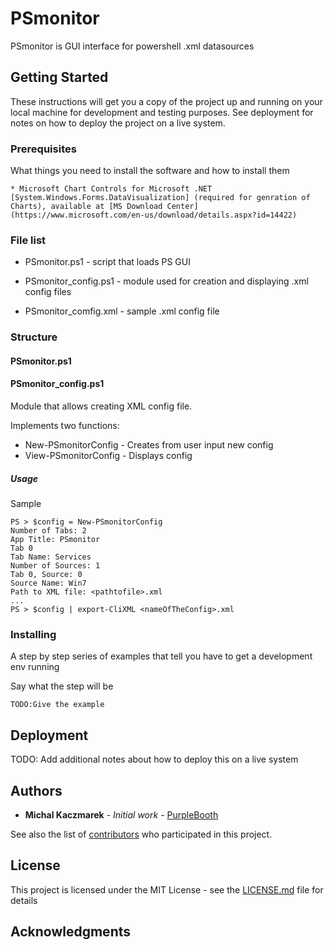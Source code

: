 # PSmonitor

PSmonitor is GUI interface for powershell .xml datasources

## Getting Started

These instructions will get you a copy of the project up and running on your local machine for development and testing purposes. See deployment for notes on how to deploy the project on a live system.

### Prerequisites

What things you need to install the software and how to install them

```
* Microsoft Chart Controls for Microsoft .NET [System.Windows.Forms.DataVisualization] (required for genration of Charts), available at [MS Download Center](https://www.microsoft.com/en-us/download/details.aspx?id=14422)
```

### File list

* PSmonitor.ps1 - script that loads PS GUI

* PSmonitor_config.ps1 - module used for creation and displaying .xml config files

* PSmonitor_comfig.xml - sample .xml config file

### Structure

#### PSmonitor.ps1

#### PSmonitor_config.ps1

Module that allows creating XML config file.

Implements two functions:

* New-PSmonitorConfig - Creates from user input new config
* View-PSmonitorConfig - Displays config

##### Usage

Sample

```
PS > $config = New-PSmonitorConfig
Number of Tabs: 2
App Title: PSmonitor
Tab 0
Tab Name: Services
Number of Sources: 1
Tab 0, Source: 0
Source Name: Win7
Path to XML file: <pathtofile>.xml
...
PS > $config | export-CliXML <nameOfTheConfig>.xml
```



### Installing

A step by step series of examples that tell you have to get a development env running

Say what the step will be

```
TODO:Give the example
```

## Deployment

TODO: Add additional notes about how to deploy this on a live system

## Authors

* **Michal Kaczmarek** - *Initial work* - [PurpleBooth](https://github.com/mikekacz)

See also the list of [contributors](https://github.com/mikekacz/PSmonitor/contributors) who participated in this project.

## License

This project is licensed under the MIT License - see the [LICENSE.md](LICENSE.md) file for details

## Acknowledgments



